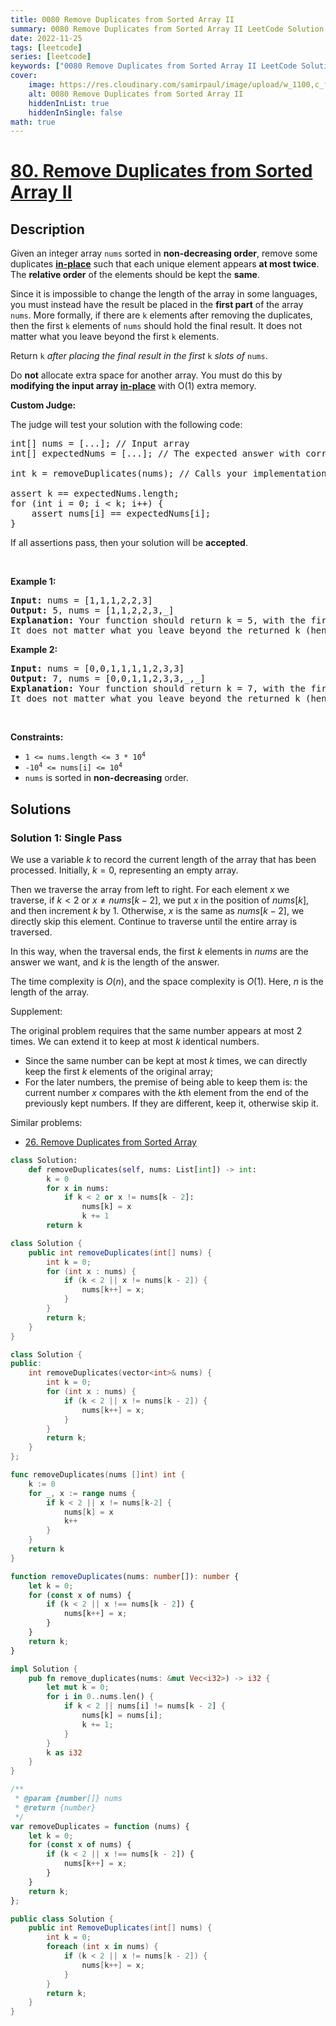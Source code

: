 ```yaml
---
title: 0080 Remove Duplicates from Sorted Array II
summary: 0080 Remove Duplicates from Sorted Array II LeetCode Solution Explained
date: 2022-11-25
tags: [leetcode]
series: [leetcode]
keywords: ["0080 Remove Duplicates from Sorted Array II LeetCode Solution Explained in all languages", "0080 Remove Duplicates from Sorted Array II", "LeetCode", "leetcode solution in Python3 C++ Java Go PHP Ruby Swift TypeScript Rust C# JavaScript C", "GeeksforGeeks", "InterviewBit", "Coding Ninjas", "HackerRank", "HackerEarth", "CodeChef", "TopCoder", "AlgoExpert", "freeCodeCamp", "Codeforces", "GitHub", "AtCoder", "Samir Paul"]
cover:
    image: https://res.cloudinary.com/samirpaul/image/upload/w_1100,c_fit,co_rgb:FFFFFF,l_text:Arial_75_bold:0080 Remove Duplicates from Sorted Array II - Solution Explained/problem-solving.webp
    alt: 0080 Remove Duplicates from Sorted Array II
    hiddenInList: true
    hiddenInSingle: false
math: true
---
```



# [80. Remove Duplicates from Sorted Array II](https://leetcode.com/problems/remove-duplicates-from-sorted-array-ii)


## Description

<p>Given an integer array <code>nums</code> sorted in <strong>non-decreasing order</strong>, remove some duplicates <a href="https://en.wikipedia.org/wiki/In-place_algorithm" target="_blank"><strong>in-place</strong></a> such that each unique element appears <strong>at most twice</strong>. The <strong>relative order</strong> of the elements should be kept the <strong>same</strong>.</p>

<p>Since it is impossible to change the length of the array in some languages, you must instead have the result be placed in the <strong>first part</strong> of the array <code>nums</code>. More formally, if there are <code>k</code> elements after removing the duplicates, then the first <code>k</code> elements of <code>nums</code>&nbsp;should hold the final result. It does not matter what you leave beyond the first&nbsp;<code>k</code>&nbsp;elements.</p>

<p>Return <code>k</code><em> after placing the final result in the first </em><code>k</code><em> slots of </em><code>nums</code>.</p>

<p>Do <strong>not</strong> allocate extra space for another array. You must do this by <strong>modifying the input array <a href="https://en.wikipedia.org/wiki/In-place_algorithm" target="_blank">in-place</a></strong> with O(1) extra memory.</p>

<p><strong>Custom Judge:</strong></p>

<p>The judge will test your solution with the following code:</p>

<pre>
int[] nums = [...]; // Input array
int[] expectedNums = [...]; // The expected answer with correct length

int k = removeDuplicates(nums); // Calls your implementation

assert k == expectedNums.length;
for (int i = 0; i &lt; k; i++) {
    assert nums[i] == expectedNums[i];
}
</pre>

<p>If all assertions pass, then your solution will be <strong>accepted</strong>.</p>

<p>&nbsp;</p>
<p><strong class="example">Example 1:</strong></p>

<pre>
<strong>Input:</strong> nums = [1,1,1,2,2,3]
<strong>Output:</strong> 5, nums = [1,1,2,2,3,_]
<strong>Explanation:</strong> Your function should return k = 5, with the first five elements of nums being 1, 1, 2, 2 and 3 respectively.
It does not matter what you leave beyond the returned k (hence they are underscores).
</pre>

<p><strong class="example">Example 2:</strong></p>

<pre>
<strong>Input:</strong> nums = [0,0,1,1,1,1,2,3,3]
<strong>Output:</strong> 7, nums = [0,0,1,1,2,3,3,_,_]
<strong>Explanation:</strong> Your function should return k = 7, with the first seven elements of nums being 0, 0, 1, 1, 2, 3 and 3 respectively.
It does not matter what you leave beyond the returned k (hence they are underscores).
</pre>

<p>&nbsp;</p>
<p><strong>Constraints:</strong></p>

<ul>
	<li><code>1 &lt;= nums.length &lt;= 3 * 10<sup>4</sup></code></li>
	<li><code>-10<sup>4</sup> &lt;= nums[i] &lt;= 10<sup>4</sup></code></li>
	<li><code>nums</code> is sorted in <strong>non-decreasing</strong> order.</li>
</ul>

## Solutions

### Solution 1: Single Pass

We use a variable $k$ to record the current length of the array that has been processed. Initially, $k=0$, representing an empty array.

Then we traverse the array from left to right. For each element $x$ we traverse, if $k < 2$ or $x \neq nums[k-2]$, we put $x$ in the position of $nums[k]$, and then increment $k$ by $1$. Otherwise, $x$ is the same as $nums[k-2]$, we directly skip this element. Continue to traverse until the entire array is traversed.

In this way, when the traversal ends, the first $k$ elements in $nums$ are the answer we want, and $k$ is the length of the answer.

The time complexity is $O(n)$, and the space complexity is $O(1)$. Here, $n$ is the length of the array.

Supplement:

The original problem requires that the same number appears at most $2$ times. We can extend it to keep at most $k$ identical numbers.

-   Since the same number can be kept at most $k$ times, we can directly keep the first $k$ elements of the original array;
-   For the later numbers, the premise of being able to keep them is: the current number $x$ compares with the $k$th element from the end of the previously kept numbers. If they are different, keep it, otherwise skip it.

Similar problems:

-   [26. Remove Duplicates from Sorted Array](https://github.com/doocs/leetcode/blob/main/solution/0000-0099/0026.Remove%20Duplicates%20from%20Sorted%20Array/README_EN.md)

<!-- tabs:start -->

```python
class Solution:
    def removeDuplicates(self, nums: List[int]) -> int:
        k = 0
        for x in nums:
            if k < 2 or x != nums[k - 2]:
                nums[k] = x
                k += 1
        return k
```

```java
class Solution {
    public int removeDuplicates(int[] nums) {
        int k = 0;
        for (int x : nums) {
            if (k < 2 || x != nums[k - 2]) {
                nums[k++] = x;
            }
        }
        return k;
    }
}
```

```cpp
class Solution {
public:
    int removeDuplicates(vector<int>& nums) {
        int k = 0;
        for (int x : nums) {
            if (k < 2 || x != nums[k - 2]) {
                nums[k++] = x;
            }
        }
        return k;
    }
};
```

```go
func removeDuplicates(nums []int) int {
	k := 0
	for _, x := range nums {
		if k < 2 || x != nums[k-2] {
			nums[k] = x
			k++
		}
	}
	return k
}
```

```ts
function removeDuplicates(nums: number[]): number {
    let k = 0;
    for (const x of nums) {
        if (k < 2 || x !== nums[k - 2]) {
            nums[k++] = x;
        }
    }
    return k;
}
```

```rust
impl Solution {
    pub fn remove_duplicates(nums: &mut Vec<i32>) -> i32 {
        let mut k = 0;
        for i in 0..nums.len() {
            if k < 2 || nums[i] != nums[k - 2] {
                nums[k] = nums[i];
                k += 1;
            }
        }
        k as i32
    }
}
```

```js
/**
 * @param {number[]} nums
 * @return {number}
 */
var removeDuplicates = function (nums) {
    let k = 0;
    for (const x of nums) {
        if (k < 2 || x !== nums[k - 2]) {
            nums[k++] = x;
        }
    }
    return k;
};
```

```cs
public class Solution {
    public int RemoveDuplicates(int[] nums) {
        int k = 0;
        foreach (int x in nums) {
            if (k < 2 || x != nums[k - 2]) {
                nums[k++] = x;
            }
        }
        return k;
    }
}
```

<!-- tabs:end -->

<!-- end -->
